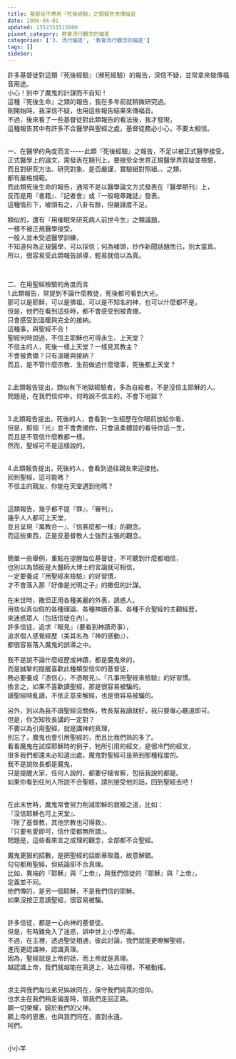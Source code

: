 ```yaml
---
title: 基督徒不應用『死後經驗』之類報告來傳福音
date: 2006-04-01
updated: 1552351515000
pixnet_category: 教會流行觀念的偏差
categories: ['3. 流行偏差', '教會流行觀念的偏差']
tags: []
sidebar: 
---
```


<p>許多基督徒對這類『死後經驗』（瀕死經驗）的報告，深信不疑，並常拿來做傳福音用途。<br/>
小心！別中了魔鬼的計謀而不自知！<br/>
這種『死後生命』之類的報告，我在多年前就稍微研究過。<br/>
剛開始時，我深信不疑，也用這些報告結果來傳福音。<br/>
不過，後來看了一些基督徒對此類報告的看法後，我才發現，<br/>
這種報告其中有許多不合醫學與聖經之處，基督徒務必小心，不要太相信。</p>
<p><br/>
一、在醫學的角度而言-----此類『死後經驗』之報告，不足以被正式醫學接受。<br/>
正式醫學上的論文，需發表在期刊上，要接受全世界正規醫學界質疑並檢驗，<br/>
而且對研究方法、研究對象、是否嚴謹，實驗組對照組、、之類，<br/>
都有嚴格規範。<br/>
而此類死後生命的報告，通常不是以醫學論文方式發表在『醫學期刊』上，<br/>
反而是用『書籍』、『記者會』或『一般報章雜誌』發表。<br/>
這種情形下，噱頭有之，八卦有餘，但嚴謹度不足。</p>
<p>類似的，還有『用催眠來研究病人前世今生』之類議題，<br/>
一樣不被正規醫學接受。<br/>
一般人並未受過醫學訓練，<br/>
不知道何為正規醫學，可以採信；何為噱頭，炒作新聞話題而已，別太當真。<br/>
所以，很容易受此類報告誤導，輕易就信以為真。</p>
<p> </p>
<p>二、在用聖經檢驗的角度而言<br/>
1.此類報告，常提到不論什麼教徒，死後都可看到大光，<br/>
那可以是耶穌，可以是佛祖，可以是不知名的神，也可以什麼都不是，<br/>
但是，他們在看到這些時，都不會感受到被責備，<br/>
只會感受到溫暖與完全的接納。<br/>
這種事，與聖經不合！<br/>
聖經何時說過，不信主耶穌也可得永生、上天堂？<br/>
不信主的人，死後一樣上天堂？一樣見其教主？<br/>
不會被責備？只有溫暖與接納？<br/>
而且，是不管什麼宗教、生前做過什麼壞事，死後都上天堂？</p>
<p><br/>
2.此類報告提出，類似有下地獄經驗者，多為自殺者，不是沒信主耶穌的人。<br/>
問題是，在我們信仰中，何時說不信主的，不會下地獄？</p>
<p><br/>
3.此類報告提出，死後的人，會看到一生經歷在你眼前放給你看，<br/>
但是，那個『光』並不會責備你，只會溫柔體諒的看待你這一生，<br/>
而且是不管信什麼教都一樣。<br/>
然而，聖經可不是這樣說的。</p>
<p><br/>
4.此類報告提出，死後的人，會看到過往親友來迎接他。<br/>
回到聖經，這可能嗎？<br/>
不信主的親友，你能在天堂遇到他嗎？</p>
<p><br/>
這類報告，幾乎都不提『罪』、『審判』，<br/>
幾乎人人都可上天堂，<br/>
並且呈現『萬教合一』、『信甚麼都一樣』的觀念。<br/>
而這些東西，正是反基督教人士強烈主張的觀念。</p>
<p><br/>
簡單一些舉例，重點在提醒每位基督徒，不可聽到什麼都相信，<br/>
也別以為頭銜是大醫師大博士的言論就可相信，<br/>
一定要養成『用聖經來檢驗』的好習慣，<br/>
才不會落入那『好像是光明之子』的撒但的計謀。</p>
<p>在末世時，撒但正用各種美麗的外表，誘惑人，<br/>
用些似真似假的各種理論、各種神蹟奇事、各種不合聖經的主觀經歷，<br/>
來迷惑眾人（包括信徒在內）。<br/>
許多信徒，追求『眼見』（要看到神蹟奇事），<br/>
追求個人感覺經歷（美其名為『神的感動』），<br/>
都很容易落入魔鬼的誤導之中。</p>
<p>我不是說不論什麼經歷或神蹟，都是魔鬼來的，<br/>
而是誠摯的提醒喜歡此種類型信仰的基督徒，<br/>
務必要養成『憑信心，不憑眼見』、『凡事用聖經來檢驗』的好習慣。<br/>
換言之，如果不喜歡讀聖經，那是很容易被騙的。<br/>
讀聖經時亂讀，不依正意來解經，也是很容易被騙的。</p>
<p>另外，別以為我不讀聖經沒關係，牧長幫我讀就好，我只要專心聽道即可。<br/>
但是，你怎知牧長講的一定對？<br/>
不要以為引用聖經，就是講神的真理，<br/>
別忘了，魔鬼也會引用聖經的，而且比我們熟的多了。<br/>
看看魔鬼在試探耶穌時的例子，牠所引用的經文，是很冷門的經文，<br/>
很多我們都還未必知道出處，魔鬼對聖經可是熟到那種程度的。<br/>
我不是說牧長都是魔鬼，<br/>
只是提醒大家，任何人說的，都要仔細省察，包括我說的都是。<br/>
如果你看到任何人所說不合聖經，請別接受他的話，回到聖經去吧！</p>
<p><br/>
在此末世時，魔鬼常會努力削減耶穌的救贖之道，比如：<br/>
『沒信耶穌也可上天堂』、<br/>
『除了基督教，其他宗教也可得救』、<br/>
『只要有愛即可，信什麼都無所謂』。<br/>
問題是，這些看來言之成理的觀念，全部都不合聖經。</p>
<p>魔鬼更狠的招數，是把聖經的話斷章取義，故意解錯。<br/>
句句都用聖經，但結論卻不合真理。<br/>
比如，異端的『耶穌』與『上帝』，與我們信徒的『耶穌』與『上帝』，<br/>
定義並不同。<br/>
他們傳的，是另一個耶穌，不是我們信的耶穌。<br/>
如果沒按正意讀聖經，很容易被騙。</p>
<p><br/>
許多信徒，都是一心向神的基督徒。<br/>
但是，有時難免入了迷惑，誤中世上小學的毒。<br/>
不過，在主裡，透過聖徒相通，彼此討論，我們就能更瞭解聖經，<br/>
進而更認識神，認識真理。<br/>
因為，聖經就是上帝的話，而上帝就是真理。<br/>
越認識上帝，我們就越能在真道上，站立得穩，不被動搖。</p>
<p><br/>
求主與我們每位弟兄姊妹同在，保守我們純真的信仰。<br/>
也求主在我們稍走偏差時，領我們走回正路。<br/>
願一切榮耀，歸於我們的父神。<br/>
願上帝的恩惠，也與我們同在，直到永遠。<br/>
阿們。</p>
<p><br/>
小小羊</p>
